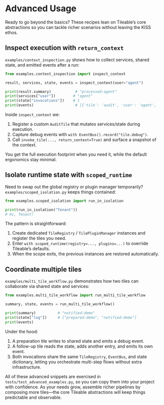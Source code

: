 # Advanced Usage

Ready to go beyond the basics? These recipes lean on Tileable’s core abstractions so you can tackle richer scenarios without leaving the KISS ethos.

## Inspect execution with `return_context`

`examples/context_inspection.py` shows how to collect services, shared state, and emitted events after a run:

```python
from examples.context_inspection import inspect_context

result, services, state, events = inspect_context(user="agent")

print(result.summary)           # "processed:agent"
print(services["user"])        # "agent"
print(state["invocations"])    # 1
print(events)                   # [{'tile': 'audit', 'user': 'agent', 'count': 1}]
```

Inside `inspect_context` we:

1. Register a custom `AuditTile` that mutates services/state during execution.
2. Capture debug events with `with EventBus().record("tile.debug")`.
3. Call `invoke_tile(..., return_context=True)` and surface a snapshot of the context.

You get the full execution footprint when you need it, while the default ergonomics stay minimal.

## Isolate runtime state with `scoped_runtime`

Need to swap out the global registry or plugin manager temporarily? `examples/scoped_isolation.py` keeps things contained:

```python
from examples.scoped_isolation import run_in_isolation

print(run_in_isolation("Tenant"))
# Hi, Tenant!
```

The pattern is straightforward:

1. Create dedicated `TileRegistry` / `TilePluginManager` instances and register the tiles you need.
2. Enter `with scoped_runtime(registry=..., plugins=...)` to override Tileable’s defaults.
3. When the scope exits, the previous instances are restored automatically.

## Coordinate multiple tiles

`examples/multi_tile_workflow.py` demonstrates how two tiles can collaborate via shared state and services:

```python
from examples.multi_tile_workflow import run_multi_tile_workflow

summary, state, events = run_multi_tile_workflow()

print(summary)          # "notified:demo"
print(state["log"])     # ["prepared:demo", "notified:demo"]
print(events)
```

Under the hood:

1. A preparation tile writes to shared state and emits a debug event.
2. A follow-up tile reads the state, adds another entry, and emits its own event.
3. Both invocations share the same `TileRegistry`, `EventBus`, and state dictionary, letting you orchestrate multi-step flows without extra infrastructure.

All of these advanced snippets are exercised in `tests/test_advanced_examples.py`, so you can copy them into your project with confidence. As your needs grow, assemble richer pipelines by composing more tiles—the core Tileable abstractions will keep things predictable and observable.
